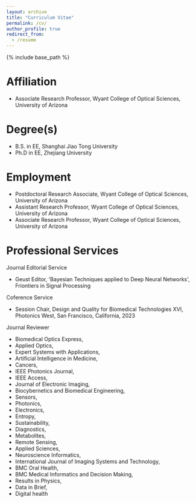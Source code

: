 ```yaml
---
layout: archive
title: "Curriculum Vitae"
permalink: /cv/
author_profile: true
redirect_from:
  - /resume
---
```


{% include base_path %}

###

Affiliation
======
* Associate Research Professor, Wyant College of Optical Sciences, University of Arizona

Degree(s)
======
* B.S. in EE, Shanghai Jiao Tong University
* Ph.D in EE, Zhejiang University

Employment
======
* Postdoctoral Research Associate, Wyant College of Optical Sciences, University of Arizona
* Assistant Research Professor, Wyant College of Optical Sciences, University of Arizona
* Associate Research Professor, Wyant College of Optical Sciences, University of Arizona
  
Professional Services
======
Journal Editorial Service
* Geust Editor, 'Bayesian Techniques applied to Deep Neural Networks', Friontiers in Signal Processing

Coference Service
* Session Chair, Design and Quality for Biomedical Technologies XVI, Photonics West, San Francisco, California, 2023
  
Journal Reviewer
*   Biomedical Optics Express, 
*   Applied Optics, 
*   Expert Systems with Applications, 
*   Artificial Intelligence in Medicine, 
*   Cancers, 
*   IEEE Photonics Journal, 
*   IEEE Access, 
*   Journal of Electronic Imaging, 
*   Biocybernetics and Biomedical Engineering, 
*   Sensors, 
*   Photonics, 
*   Electronics, 
*   Entropy, 
*   Sustainability, 
*   Diagnostics, 
*   Metabolites, 
*   Remote Sensing, 
*   Applied Sciences, 
*   Neuroscience Informatics, 
*   International Journal of Imaging Systems and Technology, 
*   BMC Oral Health, 
*   BMC Medical Informatics and Decision Making, 
*   Results in Physics, 
*   Data in Brief, 
*   Digital health
